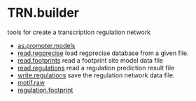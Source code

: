 # TRN.builder

tools for create a transcription regulation network

+ [as.promoter.models](TRN.builder/as.promoter.models.1) 
+ [read.regprecise](TRN.builder/read.regprecise.1) load regprecise database from a given file.
+ [read.footprints](TRN.builder/read.footprints.1) read a footprint site model data file
+ [read.regulations](TRN.builder/read.regulations.1) read a regulation prediction result file
+ [write.regulations](TRN.builder/write.regulations.1) save the regulation network data file.
+ [motif.raw](TRN.builder/motif.raw.1) 
+ [regulation.footprint](TRN.builder/regulation.footprint.1) 
